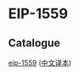 # EIP-1559

## Catalogue



[eip-1559](https://github.com/ethereum/EIPs/blob/master/EIPS/eip-1559.md) ([中文译本](https://github.com/Whisker17/EIPsThings/blob/main/eip1559/translations/eip-1559.md))
